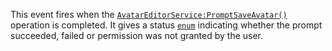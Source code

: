 This event fires when the [`AvatarEditorService:PromptSaveAvatar()`](https://create.roblox.com/docs/reference/engine/classes/AvatarEditorService#PromptSaveAvatar)
operation is completed. It gives a status [`enum`](https://create.roblox.com/docs/reference/engine/enums/AvatarPromptResult)
indicating whether the prompt succeeded, failed or permission was not
granted by the user.
